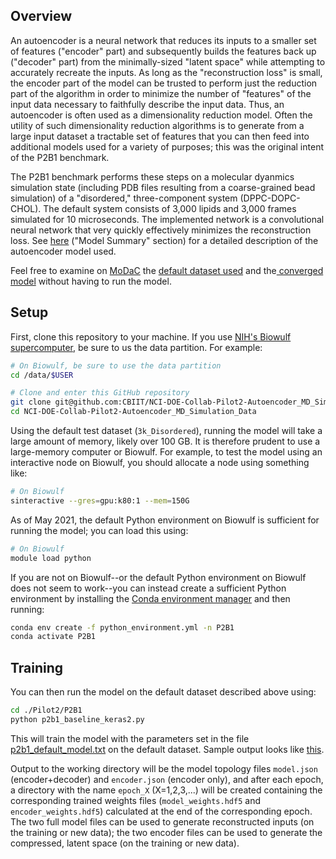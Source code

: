 ## Overview

An autoencoder is a neural network that reduces its inputs to a smaller set of features ("encoder" part) and subsequently builds the features back up ("decoder" part) from the minimally-sized "latent space" while attempting to accurately recreate the inputs. As long as the "reconstruction loss" is small, the encoder part of the model can be trusted to perform just the reduction part of the algorithm in order to minimize the number of "features" of the input data necessary to faithfully describe the input data. Thus, an autoencoder is often used as a dimensionality reduction model. Often the utility of such dimensionality reduction algorithms is to generate from a large input dataset a tractable set of features that you can then feed into additional models used for a variety of purposes; this was the original intent of the P2B1 benchmark.

The P2B1 benchmark performs these steps on a molecular dyanmics simulation state (including PDB files resulting from a coarse-grained bead simulation) of a "disordered," three-component system (DPPC-DOPC-CHOL). The default system consists of 3,000 lipids and 3,000 frames simulated for 10 microseconds. The implemented network is a convolutional neural network that very quickly effectively minimizes the reconstruction loss. See [here](./p2b1_sample_output.txt) ("Model Summary" section) for a detailed description of the autoencoder model used.

Feel free to examine on [MoDaC](https://modac.cancer.gov) the [default dataset used](https://modac.cancer.gov/searchTab?dme_data_id=NCI-DME-MS01-7654212) and the[ converged model](https://modac.cancer.gov/searchTab?dme_data_id=NCI-DME-MS01-7681692) without having to run the  model.

## Setup

First, clone this repository to your machine. If you use [NIH's Biowulf supercomputer](https://hpc.nih.gov), be sure to us the data partition. For example:

```bash
# On Biowulf, be sure to use the data partition
cd /data/$USER

# Clone and enter this GitHub repository
git clone git@github.com:CBIIT/NCI-DOE-Collab-Pilot2-Autoencoder_MD_Simulation_Data.git
cd NCI-DOE-Collab-Pilot2-Autoencoder_MD_Simulation_Data
```

Using the default test dataset (`3k_Disordered`), running the model will take a large amount of memory, likely over 100 GB. It is therefore prudent to use a large-memory computer or Biowulf. For example, to test the model using an interactive node on Biowulf, you should allocate a node using something like:

```bash
# On Biowulf
sinteractive --gres=gpu:k80:1 --mem=150G
```

As of May 2021, the default Python environment on Biowulf is sufficient for running the model; you can load this using:

```bash
# On Biowulf
module load python
```

If you are not on Biowulf--or the default Python environment on Biowulf does not seem to work--you can instead create a sufficient Python environment by installing the [Conda environment manager](https://docs.conda.io/en/latest) and then running:

```bash
conda env create -f python_environment.yml -n P2B1
conda activate P2B1
```

## Training

You can then run the model on the default dataset described above using:

```bash
cd ./Pilot2/P2B1
python p2b1_baseline_keras2.py
```

This will train the model with the parameters set in the file [p2b1_default_model.txt](./p2b1_default_model.txt) on the default dataset. Sample output looks like [this](./p2b1_sample_output.txt).

Output to the working directory will be the model topology files `model.json` (encoder+decoder) and `encoder.json` (encoder only), and after each epoch, a directory with the name `epoch_X` (X=1,2,3,...) will be created containing the corresponding trained weights files (`model_weights.hdf5` and `encoder_weights.hdf5`) calculated at the end of the corresponding epoch. The two full model files can be used to generate reconstructed inputs (on the training or new data); the two encoder files can be used to generate the compressed, latent space (on the training or new data).
